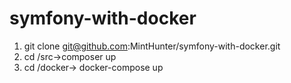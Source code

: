 # symfony-with-docker
1. git clone git@github.com:MintHunter/symfony-with-docker.git
2. cd /src->composer up
3. cd /docker-> docker-compose up
#